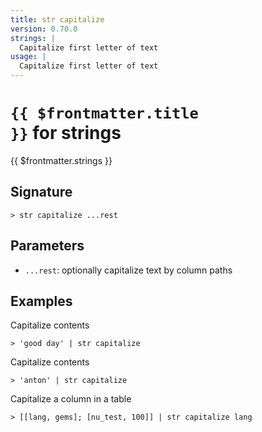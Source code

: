 ```yaml
---
title: str capitalize
version: 0.70.0
strings: |
  Capitalize first letter of text
usage: |
  Capitalize first letter of text
---
```


# <code>{{ $frontmatter.title }}</code> for strings

<div class='command-title'>{{ $frontmatter.strings }}</div>

## Signature

```> str capitalize ...rest```

## Parameters

 -  `...rest`: optionally capitalize text by column paths

## Examples

Capitalize contents
```shell
> 'good day' | str capitalize
```

Capitalize contents
```shell
> 'anton' | str capitalize
```

Capitalize a column in a table
```shell
> [[lang, gems]; [nu_test, 100]] | str capitalize lang
```
